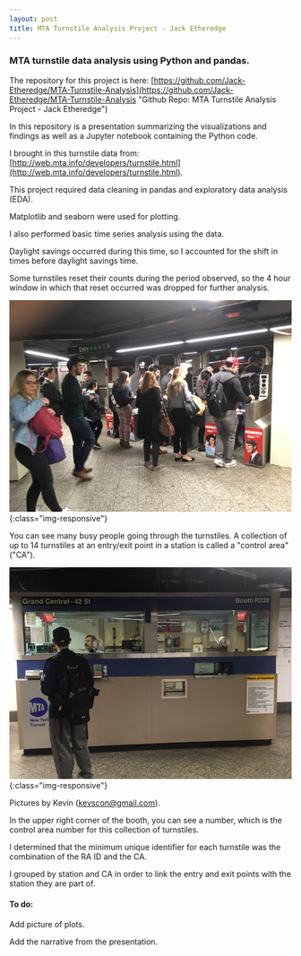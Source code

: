 ```yaml
---
layout: post
title: MTA Turnstile Analysis Project - Jack Etheredge
---
```


### MTA turnstile data analysis using Python and pandas.

The repository for this project is here: [https://github.com/Jack-Etheredge/MTA-Turnstile-Analysis](https://github.com/Jack-Etheredge/MTA-Turnstile-Analysis "Github Repo: MTA Turnstile Analysis Project - Jack Etheredge")

In this repository is a presentation summarizing the visualizations and findings as well as a Jupyter notebook containing the Python code.

I brought in this turnstile data from: [http://web.mta.info/developers/turnstile.html](http://web.mta.info/developers/turnstile.html).

This project required data cleaning in pandas and exploratory data analysis (EDA).

Matplotlib and seaborn were used for plotting.

I also performed basic time series analysis using the data.

Daylight savings occurred during this time, so I accounted for the shift in times before daylight savings time.

Some turnstiles reset their counts during the period observed, so the 4 hour window in which that reset occurred was dropped for further analysis.

![Turnstile_picture](/images/01_Turnstile_picture.png){:class="img-responsive"}

You can see many busy people going through the turnstiles. A collection of up to 14 turnstiles at an entry/exit point in a station is called a "control area" ("CA").

![CA_picture](/images/01_CA_picture.png){:class="img-responsive"}

Pictures by Kevin (kevscon@gmail.com).

In the upper right corner of the booth, you can see a number, which is the control area number for this collection of turnstiles.


I determined that the minimum unique identifier for each turnstile was the combination of the RA ID and the CA.

I grouped by station and CA in order to link the entry and exit points with the station they are part of.

#### To do:

Add picture of plots. 

Add the narrative from the presentation. 